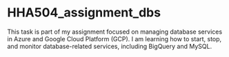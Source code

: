 # HHA504_assignment_dbs
This task is part of my assignment focused on managing database services in Azure and Google Cloud Platform (GCP). I am learning how to start, stop, and monitor database-related services, including BigQuery and MySQL.
